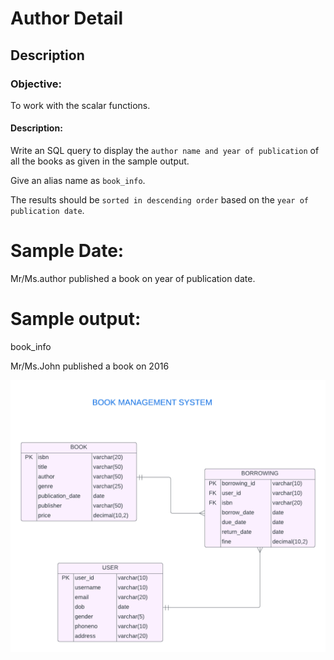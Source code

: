 # Author Detail
## Description
### Objective:

To work with the scalar functions.

#### Description:

Write an SQL query to display the `author name and year of publication` of all the books as given in the sample output.

Give an alias name as `book_info`.

The results should be `sorted in descending order` based on the `year of publication date`.

# Sample Date:

  Mr/Ms.author published a book on year of publication date.

# Sample output:

book_info

  Mr/Ms.John published a book on 2016

![image alt](https://github.com/PraveenKumara2k33/Cognizant-JavaStack-Handson-2024/blob/afac1a7b2c141cd56f734326af7175fe08be4c84/Stage%201/SQL%20Programming/image-1.png)
